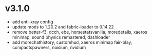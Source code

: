 # v3.1.0
- add anti-xray config
- update mods to 1.20.2 and fabric-loader to 0.14.22
- remove better-f3, dcch, ebe, horsestatsvanilla, moredetails, xaeros minimap, sound physics remastered, dashloader
- add morechathistory, customhud, xaeros minimap fair-play, compactspawners, noisium, nvidium
